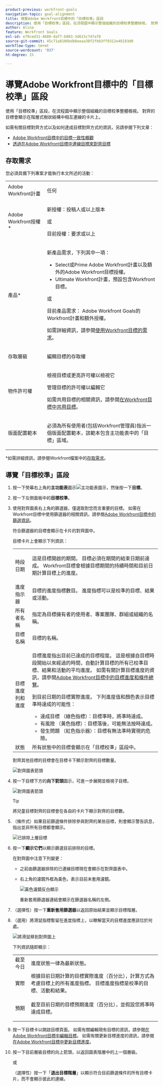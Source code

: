 ```yaml
---
product-previous: workfront-goals
navigation-topic: goal-alignment
title: 導覽Adobe Workfront目標中的「目標校準」區段
description: 使用「目標校準」區段，在流程圖中顯示整個組織的目標校準整體檢視。 對齊的目標會顯示在階層式樹狀結構中相互連線的卡片上。
author: Alina
feature: Workfront Goals
exl-id: e79ced31-4680-4af7-b083-3d615c747af8
source-git-commit: 45c71a8106bdb8eeaa38f2fb83ff0312e48183d0
workflow-type: tm+mt
source-wordcount: '937'
ht-degree: 1%

---
```


# 導覽Adobe Workfront目標中的「目標校準」區段

使用「目標校準」區段，在流程圖中顯示整個組織的目標校準整體檢視。 對齊的目標會顯示在階層式樹狀結構中相互連線的卡片上。

如需有關目標對齊方式以及如何達成目標對齊方式的資訊，另請參閱下列文章：

* [Adobe Workfront目標中的目標一致性概觀](../../workfront-goals/goal-alignment/goal-alignment-overview.md)
* [透過在Adobe Workfront目標中連線目標來對齊目標](../../workfront-goals/goal-alignment/align-goals-by-connecting-them.md)

## 存取需求

您必須具備下列專案才能執行本文所述的活動：

<table style="table-layout:auto">
<col>
</col>
<col>
</col>
<tbody>
<tr>
<td role="rowheader">Adobe Workfront計畫</td>
<td>
<p>任何</p>

</td>
</tr>
<tr>
<td role="rowheader">Adobe Workfront授權*</td>
<td>
<p>新授權：投稿人或以上版本</p>
或
<p>目前授權：要求或以上</p>  </td>
</tr>
<tr>
<td role="rowheader">產品*</td>
<td>
<p> 新產品需求，下列其中一項： </p>
<ul>
<li>Select或Prime Adobe Workfront計畫以及額外的Adobe Workfront目標授權。</li>
<li>Ultimate Workfront計畫，預設包含Workfront目標。 </li></ul>
<p>或</p>
<p>目前產品需求： Adobe Workfront Goals的Workfront計畫和額外授權。 </p> <p>如需詳細資訊，請參閱<a href="../../workfront-goals/goal-management/access-needed-for-wf-goals.md" class="MCXref xref">使用Workfront目標的需求</a>。 </p> </td>
</tr>
<tr>
<td role="rowheader">存取層級</td>
<td> <p>編輯目標的存取權</p> </td>
</tr>
<tr data-mc-conditions="">
<td role="rowheader">物件許可權</td>
<td>
<div>
<p>檢視目標或更高許可權以檢視它</p>
<p>管理目標的許可權以編輯它</p>
<p>如需共用目標的相關資訊，請參閱<a href="../../workfront-goals/workfront-goals-settings/share-a-goal.md" class="MCXref xref">在Workfront目標中共用目標</a>。 </p>
</div> </td>
</tr>
<tr>
<td role="rowheader"><p>版面配置範本</p></td>
<td> <p>必須為所有使用者(包括Workfront管理員)指派一個版面配置範本，該範本包含主功能表中的「目標」區域。 </p>  
</td>
</tr>
</tbody>
</table>

*如需詳細資訊，請參閱Workfront檔案中的[存取需求](/help/quicksilver/administration-and-setup/add-users/access-levels-and-object-permissions/access-level-requirements-in-documentation.md)。

## 導覽「目標校準」區段

1. 按一下熒幕右上角的&#x200B;**主功能表**&#x200B;圖示![主功能表圖示](../goal-alignment/assets/dots-main-menu-icon.png)，然後按一下&#x200B;**目標**。
   <!-- Add this when Shell is available to all: or (if available), click the **Main Menu** icon ![Main menu icon](../goal-alignment/assets/three-line-main-menu-icon.png) in the upper-left corner)
   -->
1. 按一下左側面板中的&#x200B;**目標校準**。
1. 使用對齊圖表右上角的篩選器，僅選取對您而言重要的目標。 如需在Workfront目標中使用篩選器的相關資訊，請參閱[Adobe Workfront目標中的篩選資訊](../../workfront-goals/goal-management/filter-information-wf-goals.md)。

   符合篩選器的目標會顯示在卡片的對齊圖中。

   目標卡片上會顯示下列資訊：

   <table style="table-layout:auto"> 
    <col> 
    <col> 
    <tbody> 
     <tr> 
      <td role="rowheader">時段日期 </td> 
      <td> <p>這是目標開啟的期間。 目標必須在期間的結束日期前達成。 Workfront目標會根據目標期間的持續時間和目前日期計算目標上的進度。</p> </td> 
     </tr> 
     <tr> 
      <td role="rowheader">進度指示器</td> 
      <td>目標的進度指標數目。 進度指標可以是校準的目標、結果或活動。 </td> 
     </tr> 
     <tr> 
      <td role="rowheader">所有者名稱</td> 
      <td>指定為目標擁有者的使用者、專案團隊、群組或組織的名稱。 </td> 
     </tr> 
     <tr> 
      <td role="rowheader">目標名稱</td> 
      <td>目標的名稱。 </td> 
     </tr> 
     <tr> 
      <td role="rowheader">目標進度列<span>和進度</span></td> 
      <td> <p>目標進度指出目前已達成的目標程度。 這是根據自目標時段開始以來經過的時間，自動計算目標的所有已校準目標、結果和活動的平均進度。 如需有關計算目標進度的資訊，請參閱<a href="../../workfront-goals/goal-management/calculate-goal-progress.md" class="MCXref xref">Adobe Workfront目標中的目標進度和條件總覽</a>。 </p> 
       <div> 
        <p>到目前日期的目標實際進度。 下列進度值和顏色表示目標準時達成的可能性： </p> 
        <ul> 
         <li><span>達成目標</span> （綠色指標）：目標準時，將準時達成。</li> 
         <li> <span>有風險</span> （黃色指標）：目標落後，可能無法按時達成。</li> 
         <li> <span>發生問題</span> （紅色指示器）：目標有無法準時實現的危險。 </li> 
        </ul> 
       </div> </td> 
     </tr> <!--
      <tr data-mc-conditions="QuicksilverOrClassic.Draft mode"> 
       <td role="rowheader">Updated on date </td> 
       <td> <p>The date when the goal was last updated</p> <p>(NOTE: drafted because I think this was removed with the alignment chart redesign - 21.1) </p> </td> 
      </tr>
     --> 
     <tr> 
      <td role="rowheader">狀態</td> 
      <td>所有狀態中的<span>目標會顯示在「目標校準」區段中。</span> </td> 
     </tr> 
    </tbody> 
   </table>

   對齊其他目標的目標會在目標卡下顯示對齊的目標數量。

   ![對齊圖表箭頭](assets/alignment-chart-arrow-for-aligned-goals-highlighted-350x241.png)

1. 按一下目標下方的&#x200B;**向下箭頭**&#x200B;圖示，可進一步展開並檢視子目標。

   ![對齊圖表箭頭](assets/alignment-chart-arrow-for-aligned-goals-highlighted-350x241.png)

   >[!TIP]
   >
   >將兒童目標對齊的目標會在各自的卡片下顯示對齊的目標數。

1. （條件式）如果目前篩選條件排除參與對齊的某些目標，則會顯示警告訊息，指出並非所有目標都會顯示。

   ![已排除上層目標](assets/parent-goal-excluded-by-filter-alignment-section-350x230.png)

1. 按一下&#x200B;**顯示它們**&#x200B;以顯示篩選目前排除的目標。

   在對齊圖中注意下列變更：

   * 之前由篩選器排除的已連線目標現在會顯示在對齊圖表中。
   * 右上角的濾鏡外框為黃色，表示目前未套用濾鏡。

     ![黃色濾鏡反白顯示](assets/reapply-filter-link-and-yellow-filter-highlight-350x120.png)

     重新套用篩選器連結會顯示在篩選器名稱的左側。

1. （選擇性）按一下&#x200B;**重新套用篩選器**&#x200B;以返回原始結果並顯示目標階層。
1. （選用）將滑鼠指標暫留在進度指標上，以瞭解當天的目標進度應該位於何處。

   ![將滑鼠移到對齊圖](assets/progress-mouse-over-alignment-chart-350x163.png)上

   下列資訊隨即顯示：

   <table style="table-layout:auto"> 
    <col> 
    <col> 
    <tbody> 
     <tr> 
      <td role="rowheader">截至今日</td> 
      <td>進度狀態一律為最新狀態。 </td> 
     </tr> 
     <tr> 
      <td role="rowheader"><span>實際</span> </td> 
      <td>根據目前日期計算的目標實際進度（百分比），計算方式為考慮目標上的所有進度指標。 目標進度指標是校準的目標、活動和結果。 </td> 
     </tr> 
     <tr> 
      <td role="rowheader">預期</td> 
      <td> <p>截至目前日期的目標預期進度（百分比），並假設您將準時達成目標。</p> </td> 
     </tr> 
    </tbody> 
   </table>

1. 按一下目標卡以開啟目標頁面。 如需有關編輯現有目標的資訊，請參閱[在Adobe Workfront目標中編輯目標](../../workfront-goals/goal-management/edit-goals.md)。 如需有關更新目標進度的資訊，請參閱[在Adobe Workfront目標中更新目標進度](../../workfront-goals/goal-review-and-workfront-goals-sections/check-in-goals.md)。

1. 按一下目前層級目標的向上箭頭，以返回圖表階層中的上一個層級。

   或

   （選擇性）按一下「**退出目標階層**」以顯示符合目前篩選條件的所有目標卡片，而不會顯示彼此的連線。


